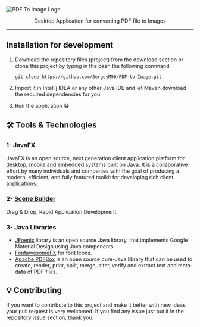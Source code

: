 <img src="https://user-images.githubusercontent.com/48678280/185430943-10ec47d1-833a-4e60-8f80-b3647846abce.png" alt="PDF To Image Logo">

<p align=center>Desktop Application for converting PDF file to Images</p>
      
-----------

## Installation for development
1. Download the repository files (project) from the download section or clone this project by typing in the bash the following command:

       git clone https://github.com/SergeyM96/PDF-to-Image.git
2. Import it in Intellij IDEA or any other Java IDE and let Maven download the required dependencies for you.
3. Run the application 😁


## 🛠️ Tools & Technologies
### 1- JavaFX
JavaFX is an open source, next generation client application platform for desktop, mobile and embedded systems built on Java. It is a collaborative effort by many individuals and companies with the goal of producing a modern, efficient, and fully featured toolkit for developing rich client applications.

### 2- [Scene Builder](https://gluonhq.com/products/scene-builder/)
Drag & Drop, Rapid Application Development.

### 3- Java Libraries
- [JFoenix](http://www.jfoenix.com/) library is an open source Java library, that implements Google Material Design using Java components.
- [FontawesomeFX](https://bitbucket.org/Jerady/fontawesomefx/src/master/) for font Icons.
- [Apache PDFBox](https://pdfbox.apache.org/) is an open source pure-Java library that can be used to create, render, print, split, merge, alter, verify and extract text and meta-data of PDF files.

## 💡 Contributing 
If you want to contribute to this project and make it better with new ideas, your pull request is very welcomed.
If you find any issue just put it in the repository issue section, thank you.




